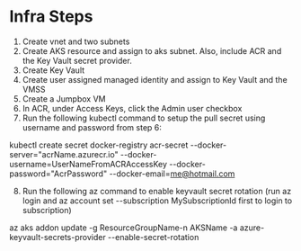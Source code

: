 # Infra Steps
1. Create vnet and two subnets
2. Create AKS resource and assign to aks subnet. Also, include ACR and the Key Vault secret provider.
3. Create Key Vault
4. Create user assigned managed identity and assign to Key Vault and the VMSS
5. Create a Jumpbox VM
6. In ACR, under Access Keys, click the Admin user checkbox
7. Run the following kubectl command to setup the pull secret using username and password from step 6:

kubectl create secret docker-registry acr-secret --docker-server="acrName.azurecr.io" --docker-username=UserNameFromACRAccessKey --docker-password="AcrPassword" --docker-email=me@hotmail.com

8. Run the following az command to enable keyvault secret rotation (run az login and az account set --subscription MySubscriptionId first to login to subscription)

az aks addon update -g ResourceGroupName-n AKSName -a azure-keyvault-secrets-provider --enable-secret-rotation
